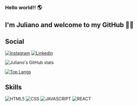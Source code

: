 
### Hello world!! 🌎
## I'm Juliano and welcome to my GitHub 🧑‍💻

## Social
[![Instagram](https://img.shields.io/badge/Instagram-E4405F?style=for-the-badge&logo=instagram&logoColor=white)](https://www.instagram.com/julianoss_/)
[![Linkedin](https://img.shields.io/badge/LinkedIn-0077B5?style=for-the-badge&logo=linkedin&logoColor=white)](https://www.linkedin.com/in/julianosudecum/)

![Juliano's GitHub stats](https://github-readme-stats.vercel.app/api?username=JulianoSudecum&show_icons=true&theme=radical)

[![Top Langs](https://github-readme-stats.vercel.app/api/top-langs/?username=JulianoSudecum)](https://github.com/JulianoSudecum/github-readme-stats)

## Skills 

<div style="display: inline_block">
    <img alt="HTML5" src="https://img.shields.io/badge/HTML5-E34F26?style=for-the-badge&logo=html5&logoColor=white"/>
    <img alt="CSS" src="https://img.shields.io/badge/CSS3-1572B6?style=for-the-badge&logo=css3&logoColor=white"/>
    <img alt="JAVASCRIPT" src="https://img.shields.io/badge/JavaScript-323330?style=for-the-badge&logo=javascript&logoColor=F7DF1E"/>
    <img alt="REACT" src="https://img.shields.io/badge/React-20232A?style=for-the-badge&logo=react&logoColor=61DAFB"/>
</div>

